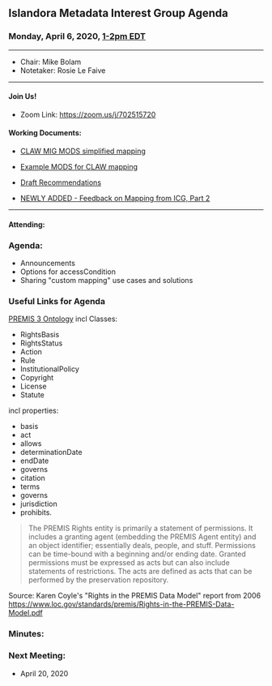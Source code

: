 ## Islandora Metadata Interest Group Agenda
### Monday, April 6, 2020, [1-2pm EDT](http://www.thetimezoneconverter.com/?t=1%20pm&tz=Toronto&)

---
* Chair: Mike Bolam
* Notetaker: Rosie Le Faive
---

#### Join Us!
* Zoom Link: https://zoom.us/j/702515720

#### Working Documents:
* [CLAW MIG MODS simplified mapping](https://docs.google.com/spreadsheets/d/18u2qFJ014IIxlVpM3JXfDEFccwBZcoFsjbBGpvL0jJI/edit#gid=0)
* [Example MODS for CLAW mapping](https://docs.google.com/spreadsheets/d/1C2Xie7HUDSgRT5v4ldoJvlNdoXz2GHAPvL3PE3TOKW8/edit#gid=1829081124)
* [Draft Recommendations](https://docs.google.com/document/d/15qSO9YcALtYSqd6CUuGx0t8FwUJ5pPwVPz0PA5rU898/edit#heading=h.f9r6knw0rjvu)

* [NEWLY ADDED - Feedback on Mapping from ICG, Part 2](https://docs.google.com/document/d/11OpqMMCXM1TFXgsr4yyTQ_cH9DabnD31p7JnuTRQl28/edit?invite=CMWvruEI&ts=5e66437f)

---

#### Attending:


### Agenda:
* Announcements
* Options for accessCondition
* Sharing "custom mapping" use cases and solutions

### Useful Links for Agenda

[PREMIS 3 Ontology](http://id.loc.gov/ontologies/premis-3-0-0.html)
incl Classes:
* RightsBasis
* RightsStatus 
* Action
* Rule
* InstitutionalPolicy
* Copyright
* License
* Statute

incl properties:
* basis
* act
* allows
* determinationDate
* endDate
* governs
* citation
* terms
* governs
* jurisdiction
* prohibits.


> The PREMIS Rights entity is primarily a statement of permissions. It includes a granting agent (embedding the PREMIS Agent entity) and an object identifier; essentially deals, people, and stuff. Permissions can be time-bound with a beginning and/or ending date. Granted permissions must be expressed as acts but can also include statements of restrictions.  The acts are defined as acts that can be performed by the preservation repository.

Source: Karen Coyle's "Rights in the PREMIS Data Model" report from 2006 https://www.loc.gov/standards/premis/Rights-in-the-PREMIS-Data-Model.pdf 

### Minutes:

  
### Next Meeting:
* April 20, 2020
